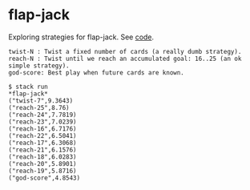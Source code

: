 # flap-jack

Exploring strategies for flap-jack. See [code](src/Top.hs).

    twist-N : Twist a fixed number of cards (a really dumb strategy).
    reach-N : Twist until we reach an accumulated goal: 16..25 (an ok simple strategy).
    god-score: Best play when future cards are known.


```
$ stack run
*flap-jack*
("twist-7",9.3643)
("reach-25",8.76)
("reach-24",7.7819)
("reach-23",7.0239)
("reach-16",6.7176)
("reach-22",6.5041)
("reach-17",6.3068)
("reach-21",6.1576)
("reach-18",6.0283)
("reach-20",5.8901)
("reach-19",5.8716)
("god-score",4.8543)
```
